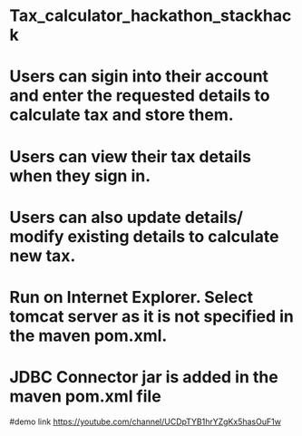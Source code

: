 # Tax_calculator_hackathon_stackhack

# Users can sigin into their account and enter the requested details to calculate tax and store them.
# Users can view their tax details when they sign in.
# Users can also update details/ modify existing details to calculate new tax.
# Run on Internet Explorer. Select tomcat server as it is not specified in the maven pom.xml.
# JDBC Connector jar is added in the maven pom.xml file

#demo link
https://youtube.com/channel/UCDpTYB1hrYZgKx5hasOuF1w


